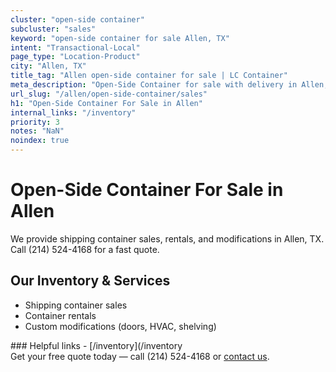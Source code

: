 ```yaml
---
cluster: "open-side container"
subcluster: "sales"
keyword: "open-side container for sale Allen, TX"
intent: "Transactional-Local"
page_type: "Location-Product"
city: "Allen, TX"
title_tag: "Allen open-side container for sale | LC Container"
meta_description: "Open-Side Container for sale with delivery in Allen, TX. LC Container — local Since 2003. Get pricing today."
url_slug: "/allen/open-side-container/sales"
h1: "Open-Side Container For Sale in Allen"
internal_links: "/inventory"
priority: 3
notes: "NaN"
noindex: true
---
```


# Open-Side Container For Sale in Allen

We provide shipping container sales, rentals, and modifications in Allen, TX. Call (214) 524-4168 for a fast quote.

## Our Inventory & Services
- Shipping container sales
- Container rentals
- Custom modifications (doors, HVAC, shelving)

<div data-section="internal-links">
### Helpful links
- [/inventory](/inventory
</div>

<div data-section="cta">
Get your free quote today — call (214) 524-4168 or <a href="/contact">contact us</a>.
</div>

<script type="application/ld+json">{"@context":"https://schema.org","@type":"FAQPage","mainEntity":[{"@type":"Question","name":"How much does delivery cost in Allen, TX?","acceptedAnswer":{"@type":"Answer","text":"Delivery costs vary by distance and container size. Most deliveries in Allen, TX range from $150-$300. Call (214) 524-4168 for an exact quote based on your specific location."}},{"@type":"Question","name":"Do you offer financing or payment plans?","acceptedAnswer":{"@type":"Answer","text":"We accept major credit cards, checks, and can discuss commercial terms for bulk purchases. Call (214) 524-4168 to discuss options."}},{"@type":"Question","name":"Can you customize containers in Allen, TX?","acceptedAnswer":{"@type":"Answer","text":"Yes — we perform modifications like doors, HVAC, insulation, and shelving. Request a custom quote at (214) 524-4168 or via our contact form."}}]}</script>
